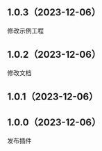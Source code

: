 ## 1.0.3（2023-12-06）
修改示例工程
## 1.0.2（2023-12-06）
修改文档
## 1.0.1（2023-12-06）
## 1.0.0（2023-12-06）
发布插件
